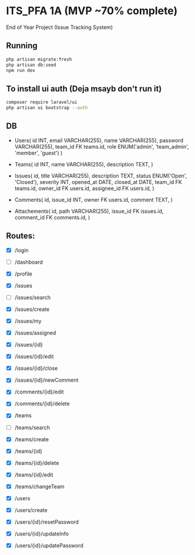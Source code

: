 # ITS_PFA 1A (MVP ~70% complete)
End of Year Project (Issue Tracking System)

## Running
```sh
php artisan migrate:fresh
php artisan db:seed
npm run dev
```

## To install ui auth (Deja msayb don't run it)

```sh
composer require laravel/ui 
php artisan ui bootstrap --auth 
```
## DB
- Users(
  id INT,
  email VARCHAR(255),
  name VARCHAR(255),
  password VARCHAR(255),
  team_id FK teams.id, 
  role ENUM('admin', 'team_admin', 'member', 'guest')
)

- Teams(
  id INT,
  name VARCHAR(255),
  description TEXT,
)

- Issues(
  id,
  title VARCHAR(255),
  description TEXT,
  status ENUM('Open', 'Closed'),
  severity INT,
  opened_at DATE,
  closed_at DATE,
  team_id FK teams.id,
  owner_id FK users.id,
  assignee_id FK users.id,
)

- Comments(
  id,
  issue_id INT,
  owner FK users.id,
  comment TEXT,
)

- Attachements(
  id,
  path VARCHAR(255),
  issue_id FK issues.id,
  comment_id FK comments.id,
)

## Routes:

- [x] /login
- [ ] /dashboard 
- [x] /profile

- [x] /issues
- [ ] /issues/search
- [x] /issues/create
- [x] /issues/my
- [x] /issues/assigned 
- [x] /issues/{id}
- [x] /issues/{id}/edit 
- [x] /issues/{id}/close 
- [x] /issues/{id}/newComment

- [x] /comments/{id}/edit 
- [x] /comments/{id}/delete 

- [x] /teams 
- [ ] /teams/search
- [x] /teams/create
- [x] /teams/{id}
- [x] /teams/{id}/delete
- [x] /teams/{id}/edit
- [x] /teams/changeTeam

- [x] /users
- [x] /users/create 
- [x] /users/{id}/resetPassword
- [x] /users/{id}/updateInfo
- [x] /users/{id}/updatePassword
